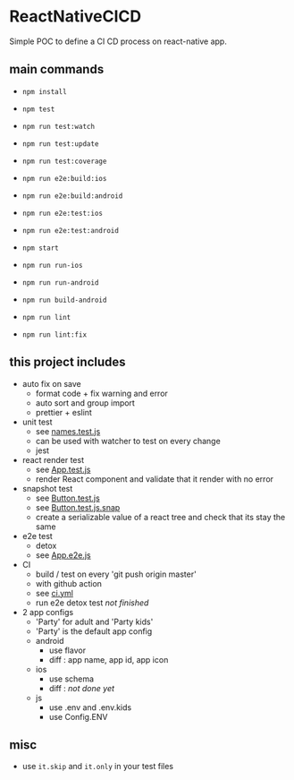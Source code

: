 # ReactNativeCICD

Simple POC to define a CI CD process on react-native app.

## main commands

- `npm install`

- `npm test`
- `npm run test:watch`
- `npm run test:update`
- `npm run test:coverage`

- `npm run e2e:build:ios`
- `npm run e2e:build:android`
- `npm run e2e:test:ios`
- `npm run e2e:test:android`

- `npm start`
- `npm run run-ios`
- `npm run run-android`

- `npm run build-android`

- `npm run lint`
- `npm run lint:fix`

## this project includes

- auto fix on save
  - format code + fix warning and error
  - auto sort and group import
  - prettier + eslint
- unit test
  - see [names.test.js](src/services/__tests__/names.test.js)
  - can be used with watcher to test on every change
  - jest
- react render test
  - see [App.test.js](src/__tests__/App.test.js)
  - render React component and validate that it render with no error
- snapshot test
  - see [Button.test.js](src/components/__tests__/Button.test.js)
  - see [Button.test.js.snap](src/components/__tests__/__snapshots__/Button.test.js.snap)
  - create a serializable value of a react tree and check that its stay the same
- e2e test
  - detox
  - see [App.e2e.js](e2e/App.e2e.js)
- CI
  - build / test on every 'git push origin master'
  - with github action
  - see [ci.yml](.github/workflows/ci.yml)
  - run e2e detox test _not finished_
- 2 app configs
  - 'Party' for adult and 'Party kids'
  - 'Party' is the default app config
  - android
    - use flavor
    - diff : app name, app id, app icon
  - ios
    - use schema
    - diff : _not done yet_
  - js
    - use .env and .env.kids
    - use Config.ENV

## misc

- use `it.skip` and `it.only` in your test files
